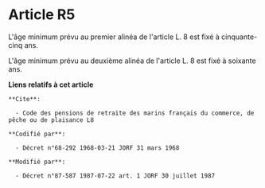 # Article R5

L'âge minimum prévu au premier alinéa de l'article L. 8 est fixé à cinquante-cinq ans.

L'âge minimum prévu au deuxième alinéa de l'article L. 8 est fixé à soixante ans.

**Liens relatifs à cet article**

	**Cite**:

	  - Code des pensions de retraite des marins français du commerce, de pêche ou de plaisance L8

	**Codifié par**:

	  - Décret n°68-292 1968-03-21 JORF 31 mars 1968

	**Modifié par**:

	  - Décret n°87-587 1987-07-22 art. 1 JORF 30 juillet 1987
